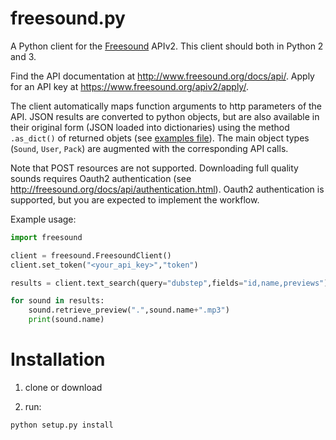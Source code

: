 freesound.py
============

A Python client for the [Freesound](http://freesound.org) APIv2.
This client should both in Python 2 and 3.

Find the API documentation at http://www.freesound.org/docs/api/. 
Apply for an API key at https://www.freesound.org/apiv2/apply/. 

The client automatically maps function arguments to http parameters of the API. 
JSON results are converted to python objects, but are also available in their original form (JSON loaded into dictionaries) using the method `.as_dict()` of returned objets (see [examples file](https://github.com/MTG/freesound-python/blob/master/examples.py)). 
The main object types (`Sound`, `User`, `Pack`) are augmented with the corresponding API calls.

Note that POST resources are not supported. Downloading full quality sounds requires Oauth2 authentication (see http://freesound.org/docs/api/authentication.html). Oauth2 authentication is supported, but you are expected to implement the workflow.

Example usage:

```python
import freesound

client = freesound.FreesoundClient()
client.set_token("<your_api_key>","token")

results = client.text_search(query="dubstep",fields="id,name,previews")

for sound in results:
    sound.retrieve_preview(".",sound.name+".mp3")
    print(sound.name)

```

Installation
============
1) clone or download

2) run:
```
python setup.py install
```
